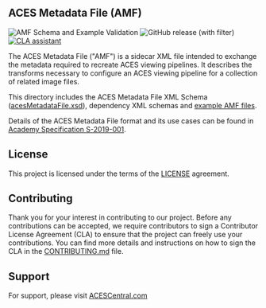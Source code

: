 ## ACES Metadata File (AMF) ##

![AMF Schema and Example Validation](https://github.com/ampas/aces-amf/actions/workflows/validate-xml.yml/badge.svg?event=push) ![GitHub release (with filter)](https://img.shields.io/github/v/release/ampas/aces-amf) [![CLA assistant](https://cla-assistant.io/readme/badge/ampas/aces-amf)](https://cla-assistant.io/ampas/aces-amf)

The ACES Metadata File ("AMF") is a sidecar XML file intended to exchange the metadata required to recreate ACES viewing pipelines. It describes the transforms necessary to configure an ACES viewing pipeline for a collection of related image files.

This directory includes the ACES Metadata File XML Schema ([acesMetadataFile.xsd](./schema/acesMetadataFile.xsd)), dependency XML schemas and [example AMF files](./examples/).

Details of the ACES Metadata File format and its use cases can be found in [Academy Specification S-2019-001](https://aces.mp/S-2019-001).

## License ##
This project is licensed under the terms of the [LICENSE](./LICENSE.md) agreement.

## Contributing ##
Thank you for your interest in contributing to our project. Before any contributions can be accepted, we require contributors to sign a Contributor License Agreement (CLA) to ensure that the project can freely use your contributions. You can find more details and instructions on how to sign the CLA in the [CONTRIBUTING.md](./CONTRIBUTING.md) file.

## Support ## 
For support, please visit [ACESCentral.com](https://acescentral.com)